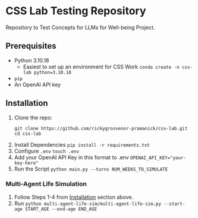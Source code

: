 # CSS Lab Testing Repository

Repository to Test Concepts for LLMs for Well-being Project.

## Prerequisites

- Python 3.10.18
  * Easiest to set up an environment for CSS Work `conda create -n css-lab python=3.10.18`
- `pip`
- An OpenAI API key

## Installation

1. Clone the repo:
   ```
   git clone https://github.com/rickygrosvenor-pramanick/css-lab.git
   cd css-lab
   ```
2. Install Dependencies
   `pip install -r requirements.txt`
3. Configure `.env`
   `touch .env`
4. Add your OpenAI API Key in this format to .env
   `OPENAI_API_KEY="your-key-here"`
5. Run the Script
   `python main.py --turns NUM_WEEKS_TO_SIMULATE`

### Multi-Agent Life Simulation
1. Follow Steps 1-4 from [Installation](#installation) section above.
2. Run `python multi-agent-life-sim/multi-agent-life-sim.py --start-age START_AGE --end-age END_AGE`